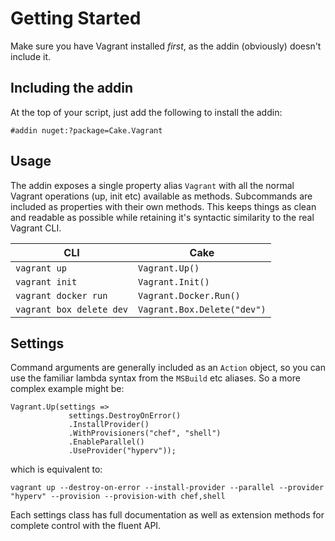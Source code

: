 # Getting Started

Make sure you have Vagrant installed *first*, as the addin (obviously) doesn't include it.

## Including the addin

At the top of your script, just add the following to install the addin:

```
#addin nuget:?package=Cake.Vagrant
```

## Usage

The addin exposes a single property alias `Vagrant` with all the normal Vagrant operations (up, init etc) available as methods. Subcommands are included as properties with their own methods. This keeps things as clean and readable as possible while retaining it's syntactic similarity to the real Vagrant CLI.

|CLI|Cake|
|---|----|
|`vagrant up`|`Vagrant.Up()`|
|`vagrant init`|`Vagrant.Init()`|
|`vagrant docker run`|`Vagrant.Docker.Run()`|
|`vagrant box delete dev`|`Vagrant.Box.Delete("dev")`|

## Settings

Command arguments are generally included as an `Action` object, so you can use the familiar lambda syntax from the `MSBuild` etc aliases. So a more complex example might be:

```
Vagrant.Up(settings =>
             settings.DestroyOnError()
             .InstallProvider()
             .WithProvisioners("chef", "shell")
             .EnableParallel()
             .UseProvider("hyperv"));
```
which is equivalent to:
```
vagrant up --destroy-on-error --install-provider --parallel --provider "hyperv" --provision --provision-with chef,shell
```

Each settings class has full documentation as well as extension methods for complete control with the fluent API.
